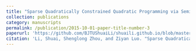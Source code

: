 ```yaml
---
title: "Sparse Quadratically Constrained Quadratic Programming via Semismooth Newton Method"
collection: publications
category: manuscripts
permalink: /publication/2015-10-01-paper-title-number-3
paperurl: 'https://github.com/BJTUShuaiLi/shuaili.github.io/blob/master/files/SNSQP.pdf'
citation: 'Li, Shuai, Shenglong Zhou, and Ziyan Luo. "Sparse Quadratically Constrained Quadratic Programming via Semismooth Newton Method." arXiv preprint arXiv:2503.15109 (2025).'
---
```


